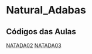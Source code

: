 # Natural_Adabas

## Códigos das Aulas

[NATADA02](https://github.com/LobatoCode/Natural_Adabas/blob/main/NATADA02.NSP)
[NATADA03](https://github.com/LobatoCode/Natural_Adabas/blob/main/NATADA03.NSP)
